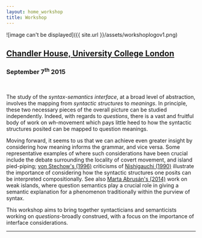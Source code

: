 ```yaml
---
layout: home_workshop
title: Workshop
---
```


![image can't be displayed]({{ site.url }}/assets/workshoplogov1.png)

## [Chandler House, University College London](http://www.ucl.ac.uk/pals/about/contact-us/how-to-find-ch)
<h3>September 7<sup>th</sup> 2015</h3>

<br>

The study of the *syntax-semantics interface*, at a broad level of abstraction, involves the mapping from *syntactic structures* to *meanings*. In principle, these two necessary pieces of the overall picture can be studied independently. Indeed, with regards to *questions*, there is a vast and fruitful body of work on *wh*-movement which pays little heed to how the syntactic structures posited can be mapped to question meanings.

Moving forward, it seems to us that we can achieve even greater insight by considering how meaning informs the grammar, and vice versa. Some representative examples of where such considerations have been crucial include the debate surrounding the locality of covert movement, and island pied-piping; [von Stechow's (1996)](http://link.springer.com/article/10.1007%2FBF00263537) criticisms of [Nishigauchi (1990)](http://www.springer.com/us/book/9780792306436) illustrate the importance of considering how the syntactic structures one posits can be interpreted compositionally. See also [Marta Abrusán's (2014)](http://ukcatalogue.oup.com/product/9780199639380.do) work on weak islands, where question semantics play a crucial role in giving a semantic explanation for a phenomenon traditionally within the purview of syntax.

This workshop aims to bring together syntacticians and semanticists working on *questions*-broadly construed, with a focus on the importance of interface considerations.

****
